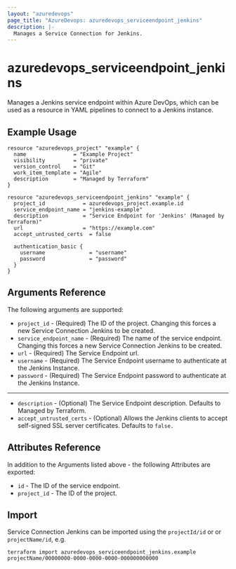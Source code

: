 ```yaml
---
layout: "azuredevops"
page_title: "AzureDevops: azuredevops_serviceendpoint_jenkins"
description: |-
  Manages a Service Connection for Jenkins.
---
```


# azuredevops_serviceendpoint_jenkins

Manages a Jenkins service endpoint within Azure DevOps, which can be used as a resource in YAML pipelines to connect to a Jenkins instance.

## Example Usage

```hcl
resource "azuredevops_project" "example" {
  name               = "Example Project"
  visibility         = "private"
  version_control    = "Git"
  work_item_template = "Agile"
  description        = "Managed by Terraform"
}

resource "azuredevops_serviceendpoint_jenkins" "example" {
  project_id            = azuredevops_project.example.id
  service_endpoint_name = "jenkins-example"
  description           = "Service Endpoint for 'Jenkins' (Managed by Terraform)"
  url                   = "https://example.com"
  accept_untrusted_certs  = false

  authentication_basic {
    username              = "username"
    password              = "password"
  }
}
```

## Arguments Reference

The following arguments are supported:

* `project_id` - (Required) The ID of the project. Changing this forces a new Service Connection Jenkins to be created.
* `service_endpoint_name` - (Required) The name of the service endpoint. Changing this forces a new Service Connection Jenkins to be created.
* `url` - (Required) The Service Endpoint url.
* `username` - (Required) The Service Endpoint username to authenticate at the Jenkins Instance.
* `password` - (Required) The Service Endpoint password to authenticate at the Jenkins Instance.
--- 
* `description` - (Optional) The Service Endpoint description. Defaults to Managed by Terraform.
* `accept_untrusted_certs` - (Optional) Allows the Jenkins clients to accept self-signed SSL server certificates. Defaults to `false.`

## Attributes Reference

In addition to the Arguments listed above - the following Attributes are exported:

* `id` - The ID of the service endpoint.
* `project_id` - The ID of the project.

## Import

Service Connection Jenkins can be imported using the `projectId/id` or or `projectName/id`, e.g.

```shell
terraform import azuredevops_serviceendpoint_jenkins.example projectName/00000000-0000-0000-0000-000000000000
```
